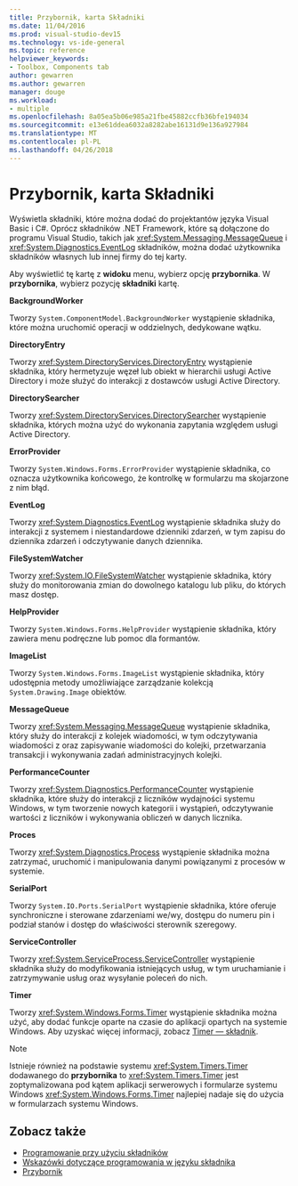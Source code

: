 ```yaml
---
title: Przybornik, karta Składniki
ms.date: 11/04/2016
ms.prod: visual-studio-dev15
ms.technology: vs-ide-general
ms.topic: reference
helpviewer_keywords:
- Toolbox, Components tab
author: gewarren
ms.author: gewarren
manager: douge
ms.workload:
- multiple
ms.openlocfilehash: 8a05ea5b06e985a21fbe45882ccfb36bfe194034
ms.sourcegitcommit: e13e61ddea6032a8282abe16131d9e136a927984
ms.translationtype: MT
ms.contentlocale: pl-PL
ms.lasthandoff: 04/26/2018
---
```

# <a name="toolbox-components-tab"></a>Przybornik, karta Składniki

Wyświetla składniki, które można dodać do projektantów języka Visual Basic i C#. Oprócz składników .NET Framework, które są dołączone do programu Visual Studio, takich jak <xref:System.Messaging.MessageQueue> i <xref:System.Diagnostics.EventLog> składników, można dodać użytkownika składników własnych lub innej firmy do tej karty.

 Aby wyświetlić tę kartę z **widoku** menu, wybierz opcję **przybornika**. W **przybornika**, wybierz pozycję **składniki** kartę.

 **BackgroundWorker**

 Tworzy `System.ComponentModel.BackgroundWorker` wystąpienie składnika, które można uruchomić operacji w oddzielnych, dedykowane wątku.

 **DirectoryEntry**

 Tworzy <xref:System.DirectoryServices.DirectoryEntry> wystąpienie składnika, który hermetyzuje węzeł lub obiekt w hierarchii usługi Active Directory i może służyć do interakcji z dostawców usługi Active Directory.

 **DirectorySearcher**

 Tworzy <xref:System.DirectoryServices.DirectorySearcher> wystąpienie składnika, których można użyć do wykonania zapytania względem usługi Active Directory.

 **ErrorProvider**

 Tworzy `System.Windows.Forms.ErrorProvider` wystąpienie składnika, co oznacza użytkownika końcowego, że kontrolkę w formularzu ma skojarzone z nim błąd.

 **EventLog**

 Tworzy <xref:System.Diagnostics.EventLog> wystąpienie składnika służy do interakcji z systemem i niestandardowe dzienniki zdarzeń, w tym zapisu do dziennika zdarzeń i odczytywanie danych dziennika.

 **FileSystemWatcher**

 Tworzy <xref:System.IO.FileSystemWatcher> wystąpienie składnika, który służy do monitorowania zmian do dowolnego katalogu lub pliku, do których masz dostęp.

 **HelpProvider**

 Tworzy `System.Windows.Forms.HelpProvider` wystąpienie składnika, który zawiera menu podręczne lub pomoc dla formantów.

 **ImageList**

 Tworzy `System.Windows.Forms.ImageList` wystąpienie składnika, który udostępnia metody umożliwiające zarządzanie kolekcją `System.Drawing.Image` obiektów.

 **MessageQueue**

 Tworzy <xref:System.Messaging.MessageQueue> wystąpienie składnika, który służy do interakcji z kolejek wiadomości, w tym odczytywania wiadomości z oraz zapisywanie wiadomości do kolejki, przetwarzania transakcji i wykonywania zadań administracyjnych kolejki.

 **PerformanceCounter**

 Tworzy <xref:System.Diagnostics.PerformanceCounter> wystąpienie składnika, które służy do interakcji z liczników wydajności systemu Windows, w tym tworzenie nowych kategorii i wystąpień, odczytywanie wartości z liczników i wykonywania obliczeń w danych licznika.

 **Proces**

 Tworzy <xref:System.Diagnostics.Process> wystąpienie składnika można zatrzymać, uruchomić i manipulowania danymi powiązanymi z procesów w systemie.

 **SerialPort**

 Tworzy `System.IO.Ports.SerialPort` wystąpienie składnika, które oferuje synchroniczne i sterowane zdarzeniami we/wy, dostępu do numeru pin i podział stanów i dostęp do właściwości sterownik szeregowy.

 **ServiceController**

 Tworzy <xref:System.ServiceProcess.ServiceController> wystąpienie składnika służy do modyfikowania istniejących usług, w tym uruchamianie i zatrzymywanie usług oraz wysyłanie poleceń do nich.

 **Timer**

 Tworzy <xref:System.Windows.Forms.Timer> wystąpienie składnika można użyć, aby dodać funkcje oparte na czasie do aplikacji opartych na systemie Windows. Aby uzyskać więcej informacji, zobacz [Timer — składnik](/dotnet/framework/winforms/controls/timer-component-windows-forms).

> [!NOTE]
> Istnieje również na podstawie systemu <xref:System.Timers.Timer> dodawanego do **przybornika** to <xref:System.Timers.Timer> jest zoptymalizowana pod kątem aplikacji serwerowych i formularze systemu Windows <xref:System.Windows.Forms.Timer> najlepiej nadaje się do użycia w formularzach systemu Windows.


## <a name="see-also"></a>Zobacz także

- [Programowanie przy użyciu składników](http://msdn.microsoft.com/Library/d4d4fcb4-e0b8-46b3-b679-7ee0026eb9e3)
- [Wskazówki dotyczące programowania w języku składnika](http://msdn.microsoft.com/Library/373cacf7-479e-4b05-991c-5cb18824e913)
- [Przybornik](../../ide/reference/toolbox.md)